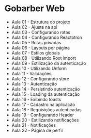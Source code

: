 # Gobarber Web

- Aula 01 - Estrutura do projeto
- Aula 02 - Ajuste na api
- Aula 03 - Configurando rotas
- Aula 04 - Configurando Reactotron
- Aula 05 - Rotas privadas
- Aula 06 - Layouts por página
- Aula 07 - Estilos globais
- Aula 08 - Utilizando Root import
- Aula 09 - Estilização da autenticação
- Aula 10 - Utilizando Unform
- Aula 11 - Validações
- Aula 12 - Configurando store
- Aula 13 - Autenticação
- Aula 14 - Persistindo autenticação
- Aula 15 - Loading da autenticação
- Aula 16 - Exibindo toasts
- Aula 17 - Cadastro na aplicação
- Aula 18 - Requisições autenticadas
- Aula 19 - Configurando Header
- Aula 20 - Estilizando notificações
- Aula 21 - Notificações
- Aula 22 - Página de perfil
